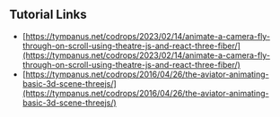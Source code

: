 ## Tutorial Links

* [https://tympanus.net/codrops/2023/02/14/animate-a-camera-fly-through-on-scroll-using-theatre-js-and-react-three-fiber/](https://tympanus.net/codrops/2023/02/14/animate-a-camera-fly-through-on-scroll-using-theatre-js-and-react-three-fiber/)
* [https://tympanus.net/codrops/2016/04/26/the-aviator-animating-basic-3d-scene-threejs/](https://tympanus.net/codrops/2016/04/26/the-aviator-animating-basic-3d-scene-threejs/)

